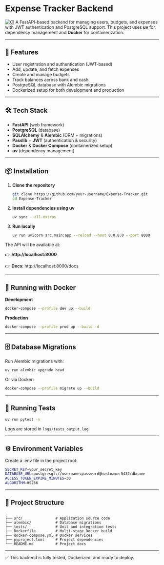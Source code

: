# Expense Tracker Backend
[![CI](https://github.com/akash2704/Expense-tracker-backend/actions/workflows/ci.yml/badge.svg)](https://github.com/akash2704/Expense-tracker-backend/actions)
A FastAPI-based backend for managing users, budgets, and expenses with JWT authentication and PostgreSQL support.
This project uses **uv** for dependency management and **Docker** for containerization.

---

## 🚀 Features

* User registration and authentication (JWT-based)
* Add, update, and fetch expenses
* Create and manage budgets
* Track balances across bank and cash
* PostgreSQL database with Alembic migrations
* Dockerized setup for both development and production

---

## 🛠 Tech Stack

* **FastAPI** (web framework)
* **PostgreSQL** (database)
* **SQLAlchemy** & **Alembic** (ORM + migrations)
* **Passlib** + **JWT** (authentication & security)
* **Docker** & **Docker Compose** (containerized setup)
* **uv** (dependency management)

---

## 📦 Installation

1.  **Clone the repository**
    ```bash
    git clone https://github.com/your-username/Expense-Tracker.git
    cd Expense-Tracker
    ```

2.  **Install dependencies using uv**
    ```bash
    uv sync --all-extras
    ```

3.  **Run locally**
    ```bash
    uv run uvicorn src.main:app --reload --host 0.0.0.0 --port 8000
    ```

The API will be available at:

👉 **http://localhost:8000**

👉 **Docs**: http://localhost:8000/docs

---

## 🐳 Running with Docker

**Development**
```bash
docker-compose --profile dev up --build
```

**Production**
```bash
docker-compose --profile prod up --build -d
```

---

## 🗄 Database Migrations

Run Alembic migrations with:

```bash
uv run alembic upgrade head
```

Or via Docker:

```bash
docker-compose --profile migrate up --build
```

---

## 🧪 Running Tests

```bash
uv run pytest -v
```

Logs are stored in `logs/tests_output.log`.

---

## ⚙️ Environment Variables

Create a  .env file in the project root:

```bash
SECRET_KEY=your_secret_key
DATABASE_URL=postgresql://username:password@hostname:5432/dbname
ACCESS_TOKEN_EXPIRE_MINUTES=30
ALGORITHM=HS256
```

---

## 📂 Project Structure

```
.
├── src/               # Application source code
├── alembic/           # Database migrations
├── tests/             # Unit and integration tests
├── Dockerfile         # Multi-stage Docker build
├── docker-compose.yml # Docker services
├── pyproject.toml     # Project dependencies
└── README.md          # Project docs
```

---

✅ This backend is fully tested, Dockerized, and ready to deploy.

